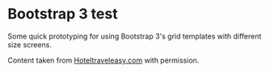 # Bootstrap 3 test

Some quick prototyping for using Bootstrap 3's grid templates with different size screens.

Content taken from [Hoteltraveleasy.com](http://hoteltraveleasy.com) with permission.
